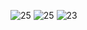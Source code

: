 ![25](https://github.com/ELIJAHMAITHYA/Hutsy-ViewModel/assets/115029411/bb48d6e8-57a8-444b-8708-7cac6f38461d)
![25](https://github.com/ELIJAHMAITHYA/Hutsy-ViewModel/assets/115029411/d32a759f-694e-413b-acb7-c4c9760010f1)
![23](https://github.com/ELIJAHMAITHYA/Hutsy-ViewModel/assets/115029411/f11d1d37-1125-4158-bbdc-801fa9af4cf9)
